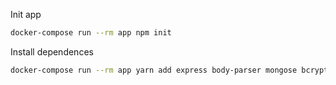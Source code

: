 Init app

```bash
docker-compose run --rm app npm init
```

Install dependences
```bash
docker-compose run --rm app yarn add express body-parser mongose bcryptjs
```